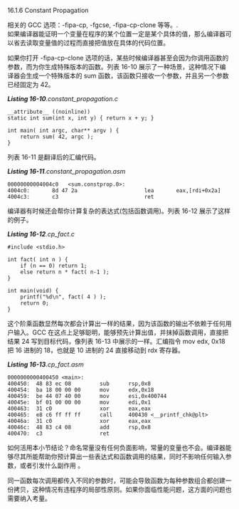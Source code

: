 16.1.6 Constant Propagation

相关的 GCC 选项：-fipa-cp, -fgcse, -fipa-cp-clone 等等。.  
如果编译器能证明一个变量在程序的某个位置一定是某个具体的值，那么编译器可以省去读取变量值的过程而直接把值放在具体的代码位置。 

如果你打开 -fipa-cp-clone 选项的话，某些时候编译器甚至会因为你调用函数的参数，而为你生成特殊版本的函数。列表 16-10 展示了一种场景，这种情况下编译器会生成一个特殊版本的 sum 函数，该函数只接收一个参数，并且另一个参数已经固定为 42。

_**Listing 16-10**.constant\_propagation.c_

```
__attribute__ ((noinline))
static int sum(int x, int y) { return x + y; }

int main( int argc, char** argv ) {
    return sum( 42, argc );
}
```

列表 16-11 是翻译后的汇编代码。

_**Listing 16-11**.constant\_propagation.asm_

```
00000000004004c0   <sum.constprop.0>:
4004c0:       8d 47 2a                     lea       eax,[rdi+0x2a]
4004c3:       c3                           ret
```

编译器有时候还会帮你计算复杂的表达式\(包括函数调用\)。列表 16-12 展示了这样的例子。

_**Listing 16-12**.cp\_fact.c_

```
#include <stdio.h>

int fact( int n ) {
    if (n == 0) return 1;
    else return n * fact( n-1 );
}

int main(void) {
    printf("%d\n", fact( 4 ) );
    return 0;
}
```

这个阶乘函数显然每次都会计算出一样的结果，因为该函数的输出不依赖于任何用户输入。GCC 在这点上足够聪明，能够预先计算出值，并抹掉函数调用，直接把结果 24 写到目标代码，像列表 16-13 中展示的一样。汇编指令 mov edx, 0x18 把 16 进制的 18，也就是 10 进制的 24 直接移动到 rdx 寄存器。

_**Listing 16-13**.cp\_fact.asm_

```
0000000000400450 <main>:
400450:  48 83 ec 08         sub      rsp,0x8
400454:  ba 18 00 00 00      mov      edx,0x18
400459:  be 44 07 40 00      mov      esi,0x400744
40045e:  bf 01 00 00 00      mov      edi,0x1
400463:  31 c0               xor      eax,eax
400465:  e8 c6 ff ff ff      call     400430 <__printf_chk@plt>
40046a:  31 c0               xor      eax,eax
40046c:  48 83 c4 08         add      rsp,0x8
400470:  c3                  ret
```

如何活用本小节结论？命名常量没有任何负面影响，常量的变量也不会。编译器能够尽其所能帮助你预计算出一些表达式和函数调用的结果，同时不影响任何输入参数，或者引发什么副作用 。

同一函数每次调用都传入不同的参数时，可能会导致函数为每种参数组合都创建一份拷贝，这种情况有违程序的局部性原则。如果你面临性能问题，这方面的问题也需要纳入考量。


